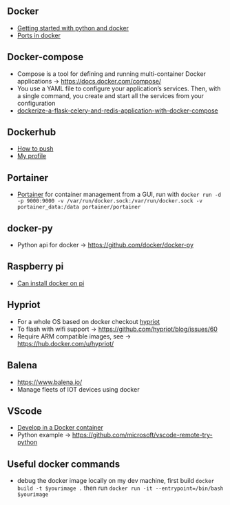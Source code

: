 ## Docker
* [Getting started with python and docker](https://djangostars.com/blog/what-is-docker-and-how-to-use-it-with-python/)
* [Ports in docker](https://stackoverflow.com/questions/50278632/what-does-localhost-means-inside-a-docker-container)

## Docker-compose
* Compose is a tool for defining and running multi-container Docker applications -> https://docs.docker.com/compose/
* You use a YAML file to configure your application’s services. Then, with a single command, you create and start all the services from your configuration
* [dockerize-a-flask-celery-and-redis-application-with-docker-compose](https://nickjanetakis.com/blog/dockerize-a-flask-celery-and-redis-application-with-docker-compose)

## Dockerhub
* [How to push](https://stackoverflow.com/questions/28349392/how-to-push-a-docker-image-to-a-private-repository#28349540)
* [My profile](https://hub.docker.com/u/robmarkcole)

## Portainer 
* [Portainer](https://www.portainer.io/) for container management from a GUI, run with `docker run -d -p 9000:9000 -v /var/run/docker.sock:/var/run/docker.sock -v portainer_data:/data portainer/portainer`

## docker-py
* Python api for docker -> https://github.com/docker/docker-py

## Raspberry pi
* [Can install docker on pi](https://www.raspberrypi.org/blog/docker-comes-to-raspberry-pi/)

## Hypriot
* For a whole OS based on docker checkout [hypriot](https://blog.hypriot.com/getting-started-with-docker-and-mac-on-the-raspberry-pi/)
* To flash with wifi support -> https://github.com/hypriot/blog/issues/60
* Require ARM compatible images, see -> https://hub.docker.com/u/hypriot/

## Balena
* https://www.balena.io/
* Manage fleets of IOT devices using docker

## VScode
* [Develop in a Docker container](https://marketplace.visualstudio.com/items?itemName=ms-vscode-remote.vscode-remote-extensionpack)
* Python example -> https://github.com/microsoft/vscode-remote-try-python

## Useful docker commands
* debug the docker image locally on my dev machine, first build `docker build -t $yourimage .` then run `docker run -it --entrypoint=/bin/bash $yourimage`